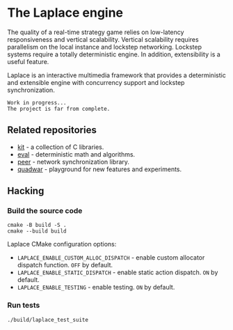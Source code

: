 #   The Laplace engine
The quality of a real-time strategy game relies on low-latency responsiveness and vertical scalability.
Vertical scalability requires parallelism on the local instance and lockstep networking.
Lockstep systems require a totally deterministic engine. In addition, extensibility is a useful feature.

Laplace is an interactive multimedia framework that provides a deterministic and extensible engine
with concurrency support and lockstep synchronization.

    Work in progress...
    The project is far from complete.

##  Related repositories
- [kit](https://github.com/automainint/kit) - a collection of C libraries.
- [eval](https://github.com/automainint/eval) - deterministic math and algorithms.
- [peer](https://github.com/automainint/peer) - network synchronization library.
- [quadwar](https://github.com/automainint/quadwar) - playground for new features and experiments.

##  Hacking
### Build the source code
```shell
cmake -B build -S .
cmake --build build
```

Laplace CMake configuration options:
- `LAPLACE_ENABLE_CUSTOM_ALLOC_DISPATCH` - enable custom allocator dispatch function. `OFF` by default.
- `LAPLACE_ENABLE_STATIC_DISPATCH` - enable static action dispatch. `ON` by default.
- `LAPLACE_ENABLE_TESTING` - enable testing. `ON` by default.

### Run tests
```shell
./build/laplace_test_suite
```
